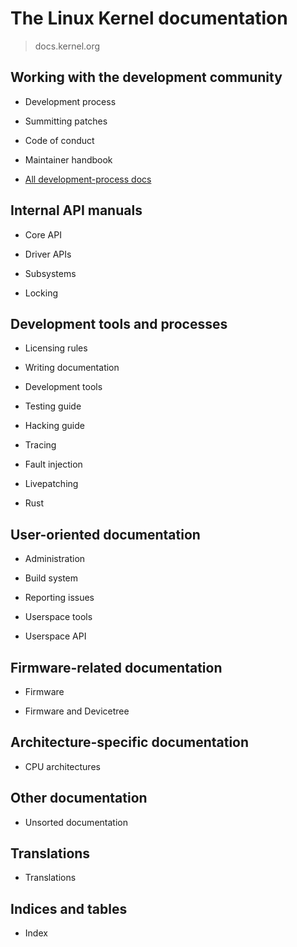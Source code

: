 # The Linux Kernel documentation

> docs.kernel.org

## Working with the development community

- Development process

- Summitting patches

- Code of conduct

- Maintainer handbook

- [All development-process docs](all-development-process-docs)

## Internal API manuals

- Core API

- Driver APIs

- Subsystems

- Locking

## Development tools and processes

- Licensing rules

- Writing documentation

- Development tools

- Testing guide

- Hacking guide

- Tracing 

- Fault injection

- Livepatching

- Rust

## User-oriented documentation

- Administration

- Build system

- Reporting issues

- Userspace tools

- Userspace API

## Firmware-related documentation

- Firmware

- Firmware and Devicetree

## Architecture-specific documentation

- CPU architectures

## Other documentation

- Unsorted documentation

## Translations

- Translations

## Indices and tables

- Index
